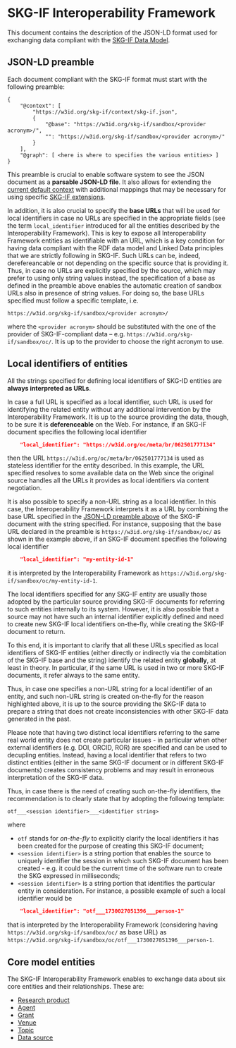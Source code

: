 # SKG-IF Interoperability Framework

This document contains the description of the JSON-LD format used for exchanging data compliant with the [SKG-IF Data Model](/data-model/).

## JSON-LD preamble

Each document compliant with the SKG-IF format must start with the following preamble:

```
{
    "@context": [ 
        "https://w3id.org/skg-if/context/skg-if.json",
        { 
            "@base": "https://w3id.org/skg-if/sandbox/<provider acronym>/",
            "": "https://w3id.org/skg-if/sandbox/<provider acronym>/"
        }
    ],
    "@graph": [ <here is where to specifies the various entities> ]
}
```

This preamble is crucial to enable software system to see the JSON document as a **parsable JSON-LD file**. It also allows for extending the [current default context](/context/) with additional mappings that may be necessary for using specific [SKG-IF extensions](/extensions/).

In addition, it is also crucial to specify the **base URLs** that will be used for local identifiers in case no URLs are specified in the appropriate fields (see the term `local_identifier` introduced for all the entities described by the Interoperability Framework). This is key to expose all Interoperability Framework entities as identifiable with an URL, which is a key condition for having data compliant with the RDF data model and Linked Data principles that we are strictly following in SKG-IF. Such URLs can be, indeed, derefereancable or not depending on the specific source that is providing it. Thus, in case no URLs are explicitly specified by the source, which may prefer to using only string values instead, the specification of a base as defined in the preamble above enables the automatic creation of sandbox URLs also in presence of string values. For doing so, the base URLs specified must follow a specific template, i.e.

```
https://w3id.org/skg-if/sandbox/<provider acronym>/
```

where the `<provider acronym>` should be substituted with the one of the provider of SKG-IF-compliant data – e.g. `https://w3id.org/skg-if/sandbox/oc/`. It is up to the provider to choose the right acronym to use.


## Local identifiers of entities

All the strings specified for defining local identifiers of SKG-ID entities are **always interpreted as URLs**. 

In case a full URL is specified as a local identifier, such URL is used for identifying the related entity without any additional intervention by the Interoperability Framework. It is up to the source providing the data, though, to be sure it is **deferenceable** on the Web. For instance, if an SKG-IF document specifies the following local identifier

```json
    "local_identifier": "https://w3id.org/oc/meta/br/062501777134"
```

then the URL `https://w3id.org/oc/meta/br/062501777134` is used as stateless identifier for the entity described. In this example, the URL specified resolves to some available data on the Web since the original source handles all the URLs it provides as local identifiers via content negotiation.

It is also possible to specify a non-URL string as a local identifier. In this case, the Interoperability Framework interprets it as a URL by combining the base URL specified in the [JSON-LD preamble above]() of the SKG-IF document with the string specified. For instance, supposing that the base URL declared in the preamble is `https://w3id.org/skg-if/sandbox/oc/` as shown in the example above, if an SKG-IF document specifies the following local identifier

```json
    "local_identifier": "my-entity-id-1"
```

it is interpreted by the Interoperability Framework as `https://w3id.org/skg-if/sandbox/oc/my-entity-id-1`.

The local identifiers specified for any SKG-IF entity are usually those adopted by the particular source providing SKG-IF documents for referring to such entities internally to its system. However, it is also possible that a source may not have such an internal identifier explicitly defined and need to create new SKG-IF local identifiers on-the-fly, while creating the SKG-IF document to return. 

To this end, it is important to clarify that all these URLs specified as local identifiers of SKG-IF entities (either directly or indirectly via the combitation of the SKG-IF base and the string) identify the related entity **globally**, at least in theory. In particular, if the same URL is used in two or more SKG-IF documents, it refer always to the same entity. 

Thus, in case one specifies a non-URL string for a local identifier of an entity, and such non-URL string is created on-the-fly for the reason highlighted above, it is up to the source providing the SKG-IF data to prepare a string that does not create inconsistencies with other SKG-IF data generated in the past.

Please note that having two distinct local identifiers referring to the same real world entity does not create particular issues - in particular when other external identifiers (e.g. DOI, ORCID, ROR) are specified and can be used to decupling entities. Instead, having a local identifier that refers to two distinct entities (either in the same SKG-IF document or in different SKG-IF documents) creates consistency problems and may result in erroneous interpretation of the SKG-IF data.

Thus, in case there is the need of creating such on-the-fly identifiers, the recommendation is to clearly state that by adopting the following template:

```
otf___<session identifier>___<identifier string>
```

where

* `otf` stands for *on-the-fly* to explicitly clarify the local identifiers it has been created for the purpose of creating this SKG-IF document; 
* `<session identifier>` is a string portion that enables the source to uniquely identifier the session in which such SKG-IF document has been created - e.g. it could be the current time of the software run to create the SKG expressed in milliseconds;
* `<session identifier>` is a string portion that identifies the particular entity in consideration. For instance, a possible example of such a local identifier would be

```json
    "local_identifier": "otf___1730027051396___person-1"
```

that is interpreted by the Interoperability Framework (considering having `https://w3id.org/skg-if/sandbox/oc/` as base URL) as `https://w3id.org/skg-if/sandbox/oc/otf___1730027051396___person-1`.


## Core model entities

The SKG-IF Interoperability Framework enables to exchange data about six core entities and their relationships. These are:
- [Research product](/interoperability-framework/research-product)
- [Agent](/interoperability-framework/agent)
- [Grant](/interoperability-framework/grant)
- [Venue](/interoperability-framework/venue)
- [Topic](/interoperability-framework/topic)
- [Data source](/interoperability-framework/data-source)
